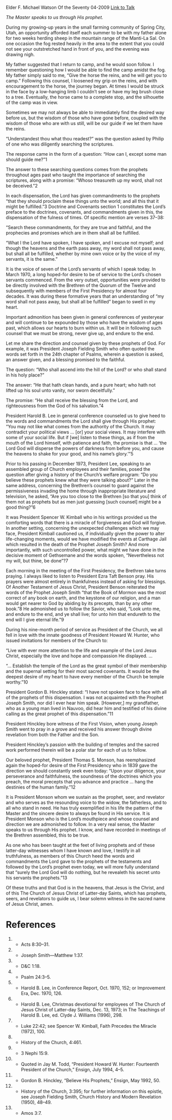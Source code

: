 Elder F. Michael Watson
Of the Seventy
04-2009
[Link to Talk](https://www.churchofjesuschrist.org/study/general-conference/2009/04/his-servants-the-prophets?lang=eng)

_The Master speaks to us through His prophet._

During my growing-up years in the small farming community of Spring City, Utah, an opportunity afforded itself each summer to be with my father alone for two weeks herding sheep in the mountain range of the Manti-La Sal. On one occasion the fog rested heavily in the area to the extent that you could not see your outstretched hand in front of you, and the evening was drawing nigh.

My father suggested that I return to camp, and he would soon follow. I remember questioning how I would be able to find the camp amidst the fog. My father simply said to me, “Give the horse the reins, and he will get you to camp.” Following this counsel, I loosened my grip on the reins, and with encouragement to the horse, the journey began. At times I would be struck in the face by a low-hanging limb I couldn’t see or have my leg brush close to a tree. Eventually, the horse came to a complete stop, and the silhouette of the camp was in view.

Sometimes we may not always be able to immediately find the desired way before us, but the wisdom of those who have gone before, coupled with the wisdom of those who are with us still, will be our guide if we let them have the reins.

“Understandest thou what thou readest?” was the question asked by Philip of one who was diligently searching the scriptures.

The response came in the form of a question: “How can I, except some man should guide me?”1

The answer to these searching questions comes from the prophets throughout ages past who taught the importance of searching the scriptures, along with a promise: “Whoso treasureth up my word, shall not be deceived.”2

In each dispensation, the Lord has given commandments to the prophets “that they should proclaim these things unto the world; and all this that it might be fulfilled.”3 Doctrine and Covenants section 1 constitutes the Lord’s preface to the doctrines, covenants, and commandments given in this, the dispensation of the fulness of times. Of specific mention are verses 37–38:

“Search these commandments, for they are true and faithful, and the prophecies and promises which are in them shall all be fulfilled.

“What I the Lord have spoken, I have spoken, and I excuse not myself; and though the heavens and the earth pass away, my word shall not pass away, but shall all be fulfilled, whether by mine own voice or by the voice of my servants, it is the same.”

It is the voice of seven of the Lord’s servants of which I speak today. In March 1970, a long hoped-for desire to be of service to the Lord’s chosen servants commenced. From the very outset, opportunities were provided to be directly involved with the Brethren of the Quorum of the Twelve and subsequently with members of the First Presidency for almost four decades. It was during these formative years that an understanding of “my word shall not pass away, but shall all be fulfilled” began to swell in my heart.

Important admonition has been given in general conferences of yesteryear and will continue to be expounded by those who have the wisdom of ages past, which allows our hearts to burn within us. It will be in following such counsel that we must be strong, never give up, and endure to the end.

Let me share the direction and counsel given by these prophets of God. For example, it was President Joseph Fielding Smith who often quoted the words set forth in the 24th chapter of Psalms, wherein a question is asked, an answer given, and a blessing promised to the faithful.

The question: “Who shall ascend into the hill of the Lord? or who shall stand in his holy place?”

The answer: “He that hath clean hands, and a pure heart; who hath not lifted up his soul unto vanity, nor sworn deceitfully.”

The promise: “He shall receive the blessing from the Lord, and righteousness from the God of his salvation.”4

President Harold B. Lee in general conference counseled us to give heed to the words and commandments the Lord shall give through His prophet: “You may not like what comes from the authority of the Church. It may contradict your political views … [or] your social views. It may interfere with some of your social life. But if [we] listen to these things, as if from the mouth of the Lord himself, with patience and faith, the promise is that … ‘the Lord God will disperse the powers of darkness from before you, and cause the heavens to shake for your good, and his name’s glory.’”5

Prior to his passing in December 1973, President Lee, speaking to an assembled group of Church employees and their families, posed the question after giving a history of the Church’s welfare program: “Do you believe these prophets knew what they were talking about?” Later in the same address, concerning the Brethren’s counsel to guard against the permissiveness invading the home through inappropriate literature and television, he asked, “Are you too close to the Brethren [so that you] think of them not as prophets but as men just guessing [such counsel] might be a good thing?”6

It was President Spencer W. Kimball who in his writings provided us the comforting words that there is a miracle of forgiveness and God will forgive. In another setting, concerning the unexpected challenges which we may face, President Kimball cautioned us, if individually given the power to alter life-changing moments, would we have modified the events at Carthage Jail which resulted in the death of the Prophet Joseph Smith? And more importantly, with such uncontrolled power, what might we have done in the decisive moment of Gethsemane and the words spoken, “Nevertheless not my will, but thine, be done”?7

Each morning in the meeting of the First Presidency, the Brethren take turns praying. I always liked to listen to President Ezra Taft Benson pray. His prayers were almost entirely in thankfulness instead of asking for blessings. Of Another Testament of Jesus Christ, President Benson reiterated the words of the Prophet Joseph Smith “that the Book of Mormon was the most correct of any book on earth, and the keystone of our religion, and a man would get nearer to God by abiding by its precepts, than by any other book.”8 He admonished us to follow the Savior, who said, “Look unto me, and endure to the end, and ye shall live; for unto him that endureth to the end will I give eternal life.”9

During his nine-month period of service as President of the Church, we all fell in love with the innate goodness of President Howard W. Hunter, who issued invitations for members of the Church to:

“Live with ever more attention to the life and example of the Lord Jesus Christ, especially the love and hope and compassion He displayed. …

“… Establish the temple of the Lord as the great symbol of their membership and the supernal setting for their most sacred covenants. It would be the deepest desire of my heart to have every member of the Church be temple worthy.”10

President Gordon B. Hinckley stated: “I have not spoken face to face with all of the prophets of this dispensation. I was not acquainted with the Prophet Joseph Smith, nor did I ever hear him speak. [However,] my grandfather, who as a young man lived in Nauvoo, did hear him and testified of his divine calling as the great prophet of this dispensation.”11

President Hinckley bore witness of the First Vision, when young Joseph Smith went to pray in a grove and received his answer through divine revelation from both the Father and the Son.

President Hinckley’s passion with the building of temples and the sacred work performed therein will be a polar star for each of us to follow.

Our beloved prophet, President Thomas S. Monson, has reemphasized again the hoped-for desire of the First Presidency who in 1839 gave the direction we should constantly seek even today: “Upon your diligence, your perseverance and faithfulness, the soundness of the doctrines which you preach, the moral precepts that you advance and practice … hang the destinies of the human family.”12

It is President Monson whom we sustain as the prophet, seer, and revelator and who serves as the resounding voice to the widow, the fatherless, and to all who stand in need. He has truly exemplified in his life the pattern of the Master and the sincere desire to always be found in His service. It is President Monson who is the Lord’s mouthpiece and whose counsel and direction we are admonished to follow. In a very real sense, the Master speaks to us through His prophet. I know, and have recorded in meetings of the Brethren assembled, this to be true.

As one who has been taught at the feet of living prophets and of these latter-day witnesses whom I have known and love, I testify in all truthfulness, as members of this Church heed the words and commandments the Lord gave to the prophets of the testaments and followed by the Lord’s prophet even today, we will more fully understand that “surely the Lord God will do nothing, but he revealeth his secret unto his servants the prophets.”13

Of these truths and that God is in the heavens, that Jesus is the Christ, and of this The Church of Jesus Christ of Latter-day Saints, which has prophets, seers, and revelators to guide us, I bear solemn witness in the sacred name of Jesus Christ, amen.

# References
1. - Acts 8:30–31.
2. - Joseph Smith—Matthew 1:37.
3. - D&C 1:18.
4. - Psalm 24:3–5.
5. - Harold B. Lee, in Conference Report, Oct. 1970, 152; or Improvement Era, Dec. 1970, 126.
6. - Harold B. Lee, Christmas devotional for employees of The Church of Jesus Christ of Latter-day Saints, Dec. 13, 1973; in The Teachings of Harold B. Lee, ed. Clyde J. Williams (1996), 298.
7. - Luke 22:42; see Spencer W. Kimball, Faith Precedes the Miracle (1972), 100.
8. - History of the Church, 4:461.
9. - 3 Nephi 15:9.
10. - Quoted in Jay M. Todd, “President Howard W. Hunter: Fourteenth President of the Church,” Ensign, July 1994, 4–5.
11. - Gordon B. Hinckley, “Believe His Prophets,” Ensign, May 1992, 50.
12. - History of the Church, 3:395; for further information on this epistle, see Joseph Fielding Smith, Church History and Modern Revelation (1950), 48–49.
13. - Amos 3:7.
